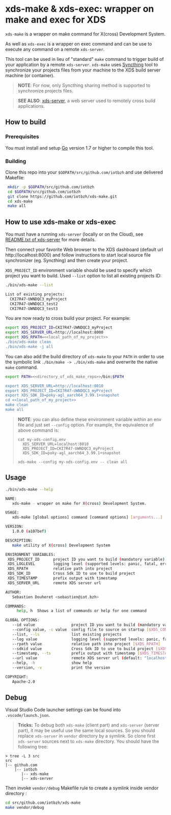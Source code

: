 xds-make & xds-exec: wrapper on make and exec for XDS
=====================================================

`xds-make` is a wrapper on make command for X(cross) Development System.

As well as `xds-exec` is a wrapper on exec command and can be use to execute any
command on a remote `xds-server`.

This tool can be used in lieu of "standard" `make` command to trigger build of
your application by a remote `xds-server`.
`xds-make` uses [Syncthing](https://syncthing.net/) tool to synchronize your
projects files from your machine to the XDS build server machine (or container).

> **NOTE**: For now, only Syncthing sharing method is supported to synchronize
projects files.

> **SEE ALSO**: [xds-server](https://github.com/iotbzh/xds-server), a web server
used to remotely cross build applications.


## How to build

### Prerequisites
 You must install and setup [Go](https://golang.org/doc/install) version 1.7 or
 higher to compile this tool.

### Building
Clone this repo into your `$GOPATH/src/github.com/iotbzh` and use delivered Makefile:
```bash
 mkdir -p $GOPATH/src/github.com/iotbzh
 cd $GOPATH/src/github.com/iotbzh
 git clone https://github.com/iotbzh/xds-make.git
 cd xds-make
 make all
```

## How to use xds-make or xds-exec

You must have a running `xds-server` (locally or on the Cloud), see
[README.txt of xds-server](https://github.com/iotbzh/xds-server/blob/master/README.md)
for more details.

Then connect your favorite Web browser to the XDS dashboard (default url
http://localhost:8000) and follow instructions to start local source file
synchronizer (eg. Syncthing) and then create your project.

`XDS_PROJECT_ID` environment variable should be used to specify which project
you want to build.
Used `--list` option to list all existing projects ID:
```bash
./bin/xds-make --list

List of existing projects:
  CKI7R47-UWNDQC3_myProject
  CKI7R47-UWNDQC3_test2
  CKI7R47-UWNDQC3_test3
```

You are now ready to cross build your project. For example:
```bash
export XDS_PROJECT_ID=CKI7R47-UWNDQC3_myProject
export XDS_SERVER_URL=http://localhost:8000
export XDS_RPATH=<<local_path_of_my_project>>
./bin/xds-make clean
./bin/xds-make -j all
```

You can also add the build directory of `xds-make` to your `PATH` in order to
use the symbolic link `./bin/make -> ./bin/xds-make` and overwrite the native
`make` command.

```bash
export PATH=<<directory_of_xds_make_repo>>/bin:$PATH

export XDS_SERVER_URL=http://localhost:8010
export XDS_PROJECT_ID=CKI7R47-UWNDQC3_myProject
export XDS_SDK_ID=poky-agl_aarch64_3.99.1+snapshot
cd <<local_path_of_my_project>>
make clean
make all
```

> **NOTE**: you can also define these environment variable within an env file
and just set `--config` option. For example, the equivalence of above command is:
>```
> cat my-xds-config.env
>   XDS_SERVER_URL=localhost:8010
>   XDS_PROJECT_ID=CKI7R47-UWNDQC3_myProject
>   XDS_SDK_ID=poky-agl_aarch64_3.99.1+snapshot
>
> xds-make --config my-xds-config.env -- clean all
>```

## Usage

```bash
./bin/xds-make --help

NAME:
   xds-make - wrapper on make for X(cross) Development System.

USAGE:
   xds-make [global options] command [command options] [arguments...]

VERSION:
   1.0.0 (a107bef)

DESCRIPTION:
   make utility of X(cross) Development System

ENVIRONMENT VARIABLES:
 XDS_PROJECT_ID      project ID you want to build (mandatory variable)
 XDS_LOGLEVEL        logging level (supported levels: panic, fatal, error, warn, info, debug)
 XDS_RPATH           relative path into project
 XDS_SDK_ID          Cross Sdk ID to use to build project
 XDS_TIMESTAMP       prefix output with timestamp
 XDS_SERVER_URL      remote XDS server url

AUTHOR:
   Sebastien Douheret <sebastien@iot.bzh>

COMMANDS:
     help, h  Shows a list of commands or help for one command

GLOBAL OPTIONS:
   --id value                project ID you want to build (mandatory variable) [$XDS_PROJECT_ID]
   --config value, -c value  config file to source on startup [$XDS_CONFIG]
   --list, --ls              list existing projects
   --log value               logging level (supported levels: panic, fatal, error, warn, info, debug) (default: "error") [$XDS_LOGLEVEL]
   --rpath value             relative path into project [$XDS_RPATH]
   --sdkid value             Cross Sdk ID to use to build project [$XDS_SDK_ID]
   --timestamp, --ts         prefix output with timestamp [$XDS_TIMESTAMP]
   --url value               remote XDS server url (default: "localhost:8000") [$XDS_SERVER_URL]
   --help, -h                show help
   --version, -v             print the version

COPYRIGHT:
   Apache-2.0
```

## Debug

Visual Studio Code launcher settings can be found into `.vscode/launch.json`.

>**Tricks:** To debug both `xds-make` (client part) and `xds-server` (server part),
it may be useful use the same local sources.
So you should replace `xds-server` in `vendor` directory by a symlink.
So clone first `xds-server` sources next to `xds-make` directory.
You should have the following tree:
```
> tree -L 3 src
src
|-- github.com
    |-- iotbzh
       |-- xds-make
       |-- xds-server
```
Then invoke `vendor/debug` Makefile rule to create a symlink inside vendor
directory :
```bash
cd src/github.com/iotbzh/xds-make
make vendor/debug
```
